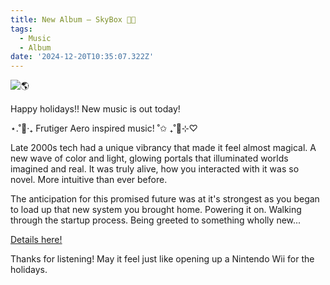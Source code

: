 ```yaml
---
title: New Album — SkyBox 🫧🐠
tags:
  - Music
  - Album
date: '2024-12-20T10:35:07.322Z'
---
```


![🌎](https://res.cloudinary.com/cpadilla/image/upload/v1730427231/chrisdpadilla/albums/SkyBoxAlbumCoverScaled_gjfqk3.jpg)

Happy holidays!! New music is out today!

⋆.˚🐠‧₊ Frutiger Aero inspired music! ˚✩ ₊˚🫧⊹♡

Late 2000s tech had a unique vibrancy that made it feel almost magical. A new wave of color and light, glowing portals that illuminated worlds imagined and real. It was truly alive, how you interacted with it was so novel. More intuitive than ever before.

The anticipation for this promised future was at it's strongest as you began to load up that new system you brought home. Powering it on. Walking through the startup process. Being greeted to something wholly new...

[Details here!](/sky-box)

Thanks for listening! May it feel just like opening up a Nintendo Wii for the holidays.
